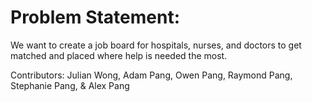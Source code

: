# Problem Statement:
We want to create a job board for hospitals, nurses, and doctors to get matched and placed where help is needed the most.

Contributors:
Julian Wong, Adam Pang, Owen Pang, Raymond Pang, Stephanie Pang, & Alex Pang   
